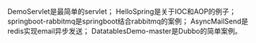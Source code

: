 DemoServlet是最简单的servlet；
HelloSpring是关于IOC和AOP的例子；
springboot-rabbitmq是springboot结合rabbitmq的案例；
AsyncMailSend是redis实现email异步发送；
DatatablesDemo-master是Dubbo的简单案例。
